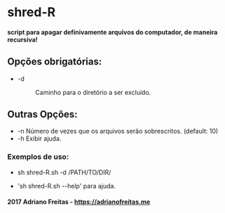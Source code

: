 # shred-R

#### script para apagar definivamente arquivos do computador, de maneira recursiva!

## Opções obrigatórias:
- -d <dir>	Caminho para o diretório a ser excluído.

## Outras Opções:
- -n <num>	Número de vezes que os arquivos serão sobrescritos. (default: 10)
- -h		Exibir ajuda.


### Exemplos de uso: 
- sh shred-R.sh -d /PATH/TO/DIR/

- 'sh shred-R.sh --help' para ajuda.

#### 2017 Adriano Freitas - https://adrianofreitas.me

